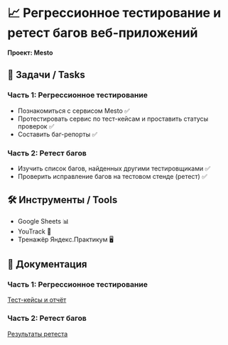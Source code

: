 # :chart_with_upwards_trend: Регрессионное тестирование и ретест багов веб-приложений  
**Проект: Mesto**  

## :bookmark_tabs: Задачи / Tasks  
### Часть 1: Регрессионное тестирование  
- Познакомиться с сервисом Mesto :white_check_mark:  
- Протестировать сервис по тест-кейсам и проставить статусы проверок :white_check_mark:  
- Составить баг-репорты :white_check_mark:  

### Часть 2: Ретест багов  
- Изучить список багов, найденных другими тестировщиками :white_check_mark:  
- Проверить исправление багов на тестовом стенде (ретест) :white_check_mark:  

## :hammer_and_wrench: Инструменты / Tools  
- Google Sheets :bar_chart:  
- YouTrack :orange_book:  
- Тренажёр Яндекс.Практикум :desktop_computer:  

## :page_facing_up: Документация  
### Часть 1: Регрессионное тестирование  
[Тест-кейсы и отчёт](https://docs.google.com/spreadsheets/d/19e7i6f588WOQZNRJJMEOYKIFnNg0Q3fnZ-yJXfY0MMw/edit?gid=0#gid=0)  

### Часть 2: Ретест багов  
[Результаты ретеста](https://docs.google.com/spreadsheets/d/1B2lwVlERXEbM1hnF-lCgblfVyy3kCFFhQ97N53P5dQQ/edit?gid=379530441#gid=379530441)  
